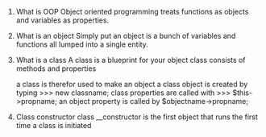 1. What is OOP
    Object oriented programming treats functions as objects and variables as properties.

2. What is an object
    Simply put an object is a bunch of variables and functions all lumped into a single entity.

3. What is a class
    A class is a blueprint for your object class consists of methods and properties

    a class is therefor used to make an object
    a class object is created by typing >>> new classname;
    class properties are called with >>> $this->propname;
    an object property is called by $objectname->propname;

4. Class constructor
    class __constructor is the first object that runs the first time a class is initiated
